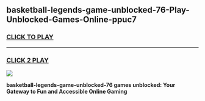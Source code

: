 
## basketball-legends-game-unblocked-76-Play-Unblocked-Games-Online-ppuc7
<h3>
<a href="https://premium76.site?title=basketball-legends-game-unblocked-76&ref=24A">CLICK TO PLAY</a></h3>
<hr>

<h3>
<a href="https://premium76.site?title=basketball-legends-game-unblocked-76&ref=24A">CLICK 2 PLAY</a>
  
</h3>

<a href="https://premium76.site?title=basketball-legends-game-unblocked-76&ref=24A"><img src="https://clearcache.store/games.png"></a>


**basketball-legends-game-unblocked-76 games unblocked: Your Gateway to Fun and Accessible Online Gaming**
